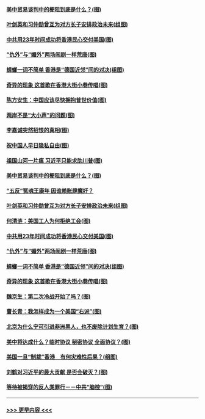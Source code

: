 #### [美中贸易谈判中的梗阻到底是什么？(图)](../pages/p4/907791.md?t=09191444) 
#### [叶剑英和习仲勋曾互为对方长子安排政治未来(组图)](../pages/p4/907786.md?t=09191444) 
#### [中共用23年时间成功将香港民心交付美国(图)](../pages/p4/907698.md?t=09191444) 
#### [“仇外”与“媚外”两场闹剧一样荒唐(图)](../pages/p4/907689.md?t=09191444) 
#### [蟑螂一词不简单 香港是“德国近邻”间的对决(组图)](../pages/p4/907618.md?t=09191444) 
#### [奇异的现象 这首歌在香港大街小巷传唱(图)](../pages/p4/907583.md?t=09191444) 
#### [陈方安生：中国应该尽快拥抱普世价值(图)](../pages/p4/907826.md?t=09191444) 
#### [两岸不是“大小声”的问题(图)](../pages/p4/907825.md?t=09191444) 
#### [李嘉诚突然招恨的真相(图)](../pages/p4/907799.md?t=09191444) 
#### [祝中国人早日隐私自由(图)](../pages/p4/907797.md?t=09191444) 
#### [祖国山河一片瘟 习近平只能求助川普(图)](../pages/p4/907796.md?t=09191444) 
#### [美中贸易谈判中的梗阻到底是什么？(图)](../pages/p4/907791.md?t=09191444) 
#### [“五反”冤魂王康年 因谁赖账肆魔奸？](../pages/p4/907787.md?t=09191444) 
#### [叶剑英和习仲勋曾互为对方长子安排政治未来(组图)](../pages/p4/907786.md?t=09191444) 
#### [何清涟：美国工人为何拒绝工会(图)](../pages/p4/907701.md?t=09191444) 
#### [中共用23年时间成功将香港民心交付美国(图)](../pages/p4/907698.md?t=09191444) 
#### [“仇外”与“媚外”两场闹剧一样荒唐(图)](../pages/p4/907689.md?t=09191444) 
#### [蟑螂一词不简单 香港是“德国近邻”间的对决(组图)](../pages/p4/907618.md?t=09191444) 
#### [奇异的现象 这首歌在香港大街小巷传唱(图)](../pages/p4/907583.md?t=09191444) 
#### [魏京生：第二次冷战开始了吗？(图)](../pages/p4/907581.md?t=09191444) 
#### [曹长青：我怎样成为一个美国“右派”(图)](../pages/p4/907580.md?t=09191444) 
#### [北京为什么宁可引进非洲黑人，也不废除计划生育？(图)](../pages/p4/907577.md?t=09191444) 
#### [美中将达成什么？临时协议 秘密协议 全面协议？(图)](../pages/p4/907576.md?t=09191444) 
#### [美国一旦“制裁”香港　有何灾难性后果？(组图)](../pages/p4/907575.md?t=09191444) 
#### [刘鹤对习近平的最大贡献 是否会破灭？(图)](../pages/p4/907509.md?t=09191444) 
#### [等待被揭穿的反人类罪行－－中共“脑控”(图)](../pages/p4/907167.md?t=09191444) 

----
#### [ >>> 更早内容 <<< ](../indexes/p4-earlier.md)
